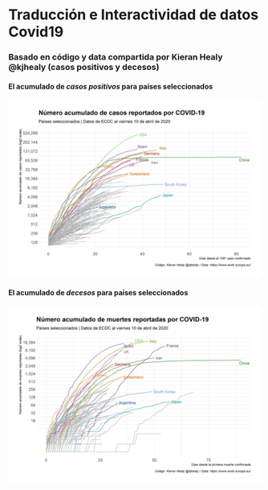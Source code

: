 # Traducción e Interactividad de datos Covid19 

### Basado en código y data compartida por Kieran Healy @kjhealy (casos positivos y decesos)


#### El acumulado de *casos positivos* para países seleccionados

![](plots/casos_cum.png)


#### El acumulado de *decesos* para países seleccionados

![](plots/muertes_cum.png)

